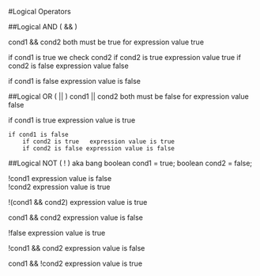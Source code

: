 #Logical Operators 


##Logical AND  ( && )

cond1 && cond2    both must be true for expression value true

if cond1 is true we check cond2
	if cond2 is true 	expression value true
	if cond2 is false 	expression value false
	
if cond1 is false   expression value is false  

##Logical OR  ( || )
cond1 || cond2    both must be false for expression value false 

if cond1 is true expression value is true

```
if cond1 is false 
	if cond2 is true   expression value is true
	if cond2 is false expression value is false
```
	
##Logical NOT ( ! )  aka bang
boolean cond1 = true;
boolean cond2 = false;

!cond1  expression value is false  
!cond2  expression value is true

!(cond1 && cond2)     expression value is true

cond1 && cond2       expression value is false

!false					expression value is true

!cond1 && cond2       expression value is false  

cond1 && !cond2 		expression value is true 
